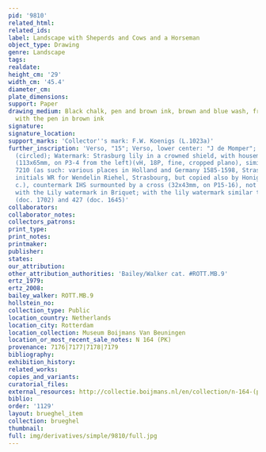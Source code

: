 ```yaml
---
pid: '9810'
related_html: 
related_ids: 
label: Landscape with Sheperds and Cows and a Horseman
object_type: Drawing
genre: Landscape
tags: 
realdate: 
height_cm: '29'
width_cm: '45.4'
diameter_cm: 
plate_dimensions: 
support: Paper
drawing_medium: Black chalk, pen and brown ink, brown and blue wash, framing lines
  with the pen in brown ink
signature: 
signature_location: 
support_marks: 'Collector''s mark: F.W. Koenigs (L.1023a)'
further_inscription: 'Verso, "15"; Verso, lower center: "J de Momper"; Verso, "W[..]"
  (circled); Watermark: Strasburg lily in a crowned shield, with housemark WR beneath
  (113x65mm, on P3-4 from the left)(vH, 18P, fine, cropped plano), similar to Briquet
  7210 (as such: various places in Holland and Germany 1585-1598, Strasbourg 1590-1669,
  initials WR for Wendelin Riehel, Strasbourg, but copied also by Honig in the 18th
  c.), countermark IHS surmounted by a cross (32x43mm, on P15-16), not found combined
  with the Lily watermark in Briquet; with the lily watermark similar to Heawood 424
  (doc. 1702) and 427 (doc. 1645)'
collaborators: 
collaborator_notes: 
collectors_patrons: 
print_type: 
print_notes: 
printmaker: 
publisher: 
states: 
our_attribution: 
other_attribution_authorities: 'Bailey/Walker cat. #ROTT.MB.9'
ertz_1979: 
ertz_2008: 
bailey_walker: ROTT.MB.9
hollstein_no: 
collection_type: Public
location_country: Netherlands
location_city: Rotterdam
location_collection: Museum Boijmans Van Beuningen
location_or_most_recent_sale_notes: N 164 (PK)
provenance: 7176|7177|7178|7179
bibliography: 
exhibition_history: 
related_works: 
copies_and_variants: 
curatorial_files: 
external_resources: http://collectie.boijmans.nl/en/collection/n-164-(pk)
biblio: 
order: '1129'
layout: brueghel_item
collection: brueghel
thumbnail: 
full: img/derivatives/simple/9810/full.jpg
---
```

